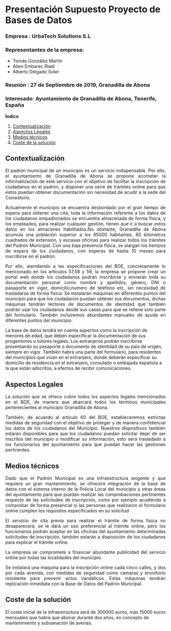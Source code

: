 #  Presentación Supuesto Proyecto de Bases de Datos

### Empresa :  UrbaTech Solutions S.L
### Representantes de la empresa:
   * Tomás González Martín
   * Alien Embarec Riadi
   * Alberto Delgado Soler

### Reunión : 27 de Septiembre de 2019, Granadilla de Abona
### Interesado: Ayuntamiento de Granadilla de Abona, Tenerife, España

**Índice**   
1. [Contextualización](#id1)
2. [Aspectos Legales](#id2)
3. [Medios técnicos](#id3)
4. [Coste de la solución](#id4)
<div id='id1' />

## Contextualización <a name="id1"></a>

<p align="justify">
El padrón municipal de un municipio es un servicio indispensable. Por ello, el ayuntamiento de Granadilla de Abona se propone acometer la informatización de este servicio con el objetivo de facilitar la inscripción de ciudadanos en el padrón, y disponer una serie de trámites online para que estos puedan obtener documentación sin necesidad de acudir a la sede del Consistorio.
</p>
<p align="justify">
Actualmente el municipio se encuentra desbordado por el gran tiempo de espera para obtener una cita,  toda la información referente a los datos de los ciudadanos empadronados se encuentra almacenada de forma física, y los empleados, para realizar cualquier gestión, tienen que ir a buscar estos datos en los almacenes habilitados.No obstante, Granadilla de Abona acumula una población superior a los 85000 habitantes, 80 kilómetros cuadrados de extensión, y escasas oficinas para realizar todos los trámites del Padrón Municipal. Con una baja presencia física, se alargan los tiempos de espera de los ciudadanos, con esperas de hasta 10 meses para inscribirse en el padrón.
</p>

<p align='justify'>
Por ello, atendiendo a las especificaciones del BOE, concretamente lo mencionado en los artículos 57,58 y 59,  la empresa se propone crear un portal web donde los ciudadanos podrán inscribirse y enviarán toda su documentación personal como nombre y apellidos, género, DNI o pasaporte en vigor, domicilio,numero de teléfono etc, sin necesidad de trasladarse de forma física. Se instalarán máquinas en diferentes puntos del municipio para que los ciudadanos puedan obtener sus documentos, dichas máquinas tendrán lectores de documentos de identidad que también podrán usar los ciudadanos desde sus casas para que se rellene solo parte del formulario. También incluiremos abundantes manuales de ayuda en diferentes puntos del municipio.

La base de datos tendrá en cuenta aspectos como la inscripción de menores de edad, que deben especificar la documentación de sus progenitores o tutores legales. Los extranjeros podrán inscribirse presentando su pasaporte o documento de identidad de su país de origen, siempre en vigor. También habrá una parte del formulario, para residentes del municipios que vivan en el extranjero, donde deberán especificar su domicilio de residencia en el extranjero, consulado o embajada española a la que están adscritos, a efectos de recibir comunicaciones.
</p>

</div>

<div id='id2' />

## Aspectos Legales <a name="id2"></a>
<p align='justify'>
La solución que se ofrece cubre todos los aspectos legales mencionados en el BOE, de manera que abarcará todos los términos municipales pertenecientes al municipio Granadilla de Abona.
</p>

<p align='justify'>
También, de acuerdo al artículo 60 del BOE, estableceremos estrictas medidas de seguridad con el objetivo de proteger y de manera confidencial los datos de los ciudadanos del Municipio. Nuestros dispositivos también estarán disponibles para que los ciudadanos puedan solicitar dejar de ser inscritos del municipio o modificar su información, esto será trasladado a los funcionarios del ayuntamiento para que puedan hacer las gestiones pertinentes.
</p>
</div>

<div id='id3' />

## Medios técnicos <a name="id3"></a>
<p align='justify'>
Dado que el Padrón Municipal es una infraestructura exigente y que requiere un gran mantenimiento, se ofrecerá integración de la base de datos con el sistema interno de la Policía Local del municipio y otras áreas del ayuntamiento para que puedan realizar las comprobaciones pertinentes respecto de las solicitudes de inscripción, como por ejemplo acudiendo a comprobar de forma presencial si las personas que realizaron el formulario online cumplen los requisitos especificados en su solicitud
</p>
<p align='justify'>
El servicio de cita previa para realizar el trámite de forma física  no desaparecerá, se le dará un uso preferencial al trámite online, pero los funcionarios podrán aceptar en las oficinas del ayuntamiento determinadas solicitudes de inscripción, también estarán a disposición de los ciudadanos para explicar el trámite online.
</p>
<p align='justify'>
La empresa se compromete a financiar abundante publicidad del servicio online por todas las localidades del municipio.
</p>
<p align='justify'>
Se instalará una máquina para la inscripción online cada cinco calles, y dos por cada avenida, con medidas de seguridad como cámaras y envoltorio resistente para prevenir actos vandálicos. Estas máquinas tendrán replicación inmediata con la Base de Datos del Padrón Municipal.
</p>
</div>

## Coste de la solución <a name="id4"></a>
<div id='id3' />

<p align='justify'>

El coste inicial de la infraestructura será de 300000 euros, más 15000 euros mensuales que habrá que abonar durante dos años, en concepto de mantenimiento y subsanación de averías.

</p>

</div>
